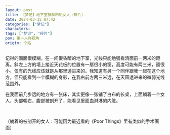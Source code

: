 ```yaml
---
layout: post
title: 【梦记】地下室被解剖的女人（碎片）
date: 2024-03-15 07:42
categories: ["梦记"]
characters: 
tags: ["梦记", "碎片"]
pov: 第一人称视角
origin: 个站
---
```


记得的画面很模糊，在一间很昏暗的地下室，光线只能勉强看清面前一两米的距离。斜左上方的墙上接近天花板的位置有一扇很小的窗，高度可能有两三米，窗很小，仅有的光线应该就是从那里透进来的。我知道有另一个同伴跟我一起在这个地方，但只能看到一个模糊的身影，在我右前方两三米远，在天窗透进来的微弱光线范围外。

在我面前几步远的地方有一张床，其实更像一张铺了白布的长桌，上面躺着一个女人，头部朝右，腹部被剖开了，能看见里面血淋淋的内脏。

<br>

（躺着的被剖开的女人：可能因为最近看的《Poor Things》里有类似的手术画面）
